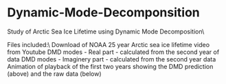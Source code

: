 # Dynamic-Mode-Decomponsition
Study of Arctic Sea Ice Lifetime using Dynamic Mode Decomposition\\

Files included:\\
Download of NOAA 25 year Arctic sea ice lifetime video from Youtube
DMD modes - Real part - calculated from the second year of data
DMD modes - Imaginery part - calculated from the second year data
Animation of playback of the first two years showing the DMD prediction (above) and the raw data (below)
